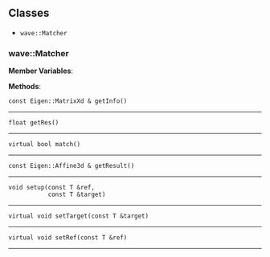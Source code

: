## Classes

- `wave::Matcher`



### wave::Matcher

**Member Variables**:



**Methods**:

    const Eigen::MatrixXd & getInfo()


---

    float getRes()


---

    virtual bool match()


---

    const Eigen::Affine3d & getResult()


---

    void setup(const T &ref,
               const T &target)


---

    virtual void setTarget(const T &target)


---

    virtual void setRef(const T &ref)


---